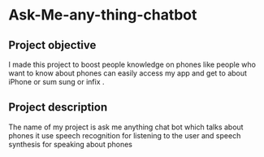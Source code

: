 # Ask-Me-any-thing-chatbot

## Project objective 
I  made this  project to boost people knowledge on phones  like people who want to know about phones can easily access my app and get to about  iPhone or sum sung or infix . 
                

## Project description 
The name of my project is ask me anything chat bot which talks about phones it use speech recognition for listening to the user and speech synthesis for speaking about phones 

